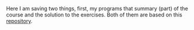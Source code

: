 Here I am saving two things, first, my programs that summary (part) of the course and the solution to the exercises. Both of them are based on this [repository](https://github.com/dibgerge/ml-coursera-python-assignments).

